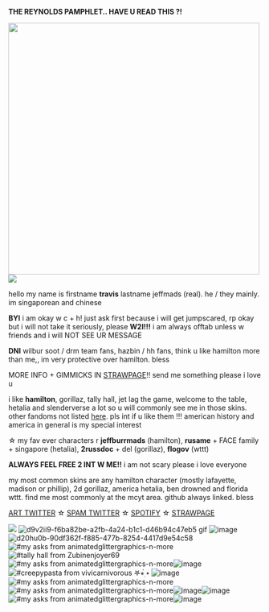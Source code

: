 **THE REYNOLDS PAMPHLET.. HAVE U READ THIS ?!**

  <img width="500" src="https://64.media.tumblr.com/7a0a814bf001d5494979c25187e6820a/6aec571d4b11117d-41/s500x750/8ac06ed4e6ae593063a6ba2411a38a8ba3cc6792.gif"/>


<img src="https://64.media.tumblr.com/6a9b5aa330333d4dfe5685b95b6afa26/d5be44d9bf4d0004-52/s1280x1920/5001abbc2f6e58268ba61a5bfde13231feb7b919.png"/>

hello my name is firstname **travis** lastname jeffmads (real). he / they mainly. im singaporean and chinese

**BYI**
i am okay w c + h! just ask first because i will get jumpscared, rp okay but i will not take it seriously, please **W2I!!!** i am always offtab unless w friends and i will NOT SEE UR MESSAGE

**DNI** wilbur soot / drm team fans, hazbin / hh fans, think u like hamilton more than me,, im very protective over hamilton. bless

MORE INFO + GIMMICKS IN [STRAWPAGE](https://jeffermads.straw.page/)!! send me something please i love u

i like **hamilton**, gorillaz, tally hall, jet lag the game, welcome to the table, hetalia and slenderverse a lot so u will commonly see me in those skins. other fandoms not listed [here](https://rentry.co/totaldramaisIand). pls int if u like them !!! american history and america in general is my special interest

☆ my fav ever characters r **jeffburrmads** (hamilton), **rusame** + FACE family + singapore (hetalia), **2russdoc** + del (gorillaz), **flogov** (wttt)

**ALWAYS FEEL FREE 2 INT W ME!!** i am not scary please i love everyone

my most common skins are any hamilton character (mostly lafayette, madison or phillip), 2d gorillaz, america hetalia, ben drowned and florida wttt. find me most commonly at the mcyt area. github always linked. bless

[ART TWITTER](https://twitter.com/ogkrcast) ☆ [SPAM TWITTER](https://twitter.com/rusameyaoi) ☆ [SPOTIFY](https://open.spotify.com/user/pjs8thycpapcc70wb47elos6q) ☆ [STRAWPAGE](https://jeffermads.straw.page/)


<img src="https://64.media.tumblr.com/8cf219b7255537fa555408849d0c351c/1b8381f969116a1e-3e/s100x200/05c50661376eeb2ebb4cc8eff59505ee89427e3a.gif"/> ![d9v2ii9-f6ba82be-a2fb-4a24-b1c1-d46b94c47eb5 gif](https://github.com/user-attachments/assets/061263b3-7104-41a3-a14b-19c1d470b3da) ![image](https://github.com/user-attachments/assets/21888b47-519c-4cbd-bdad-b78249fbe100) ![d20hu0b-90df362f-f885-477b-8254-4417d9e54c58](https://github.com/user-attachments/assets/b2159974-9345-4d0c-99c4-893a5b12ce5a) <img src="https://64.media.tumblr.com/03d768c5ea8124db5e0f22c0705446f2/00ba8885354cb6a2-a8/s100x200/c24eb33d40611a5b5dfd214b05f335b5c33ad940.gif" alt="#my asks from animatedglittergraphics-n-more"/><img src="https://64.media.tumblr.com/62fe9fc1c5ca0db74bc2ef17f163635c/f19ac661b7c40558-d6/s100x200/b5a30f25f64469898ae76083077d45dd80624c96.gif" alt="#tally hall from Zubinenjoyer69"/> <img src="https://64.media.tumblr.com/8c4f6462cb55abfca16a483fbc434931/58bb5e3018f71ec2-dc/s100x200/d38c4c3ddd7d7a9290795f559523e683a0988fca.gifv" alt="#my asks from animatedglittergraphics-n-more"/>![image](https://github.com/user-attachments/assets/6d956275-27e1-4b4f-8f6c-62868f3b8541) <img src="https://64.media.tumblr.com/a94b7b1ad7ae58ce802cd2c45e1733e2/2e73f5f59b7bf88a-8e/s100x200/8c3ee2d445b45e49bdaa42c325bb07fb947bf34b.gifv" alt="#creepypasta from vivicarnivorous 𖤐⭒๋࣭ ⭑"/> ![image](https://github.com/user-attachments/assets/9afff387-1c43-4a9e-88f0-4dec6e8f867a)  <img src="https://64.media.tumblr.com/248c954f1d1ebf4552407f4b8666e4c9/ad6dfed21e1f579e-f1/s100x200/4af51c82b9599f240118fbcd49aef9a216411fa0.gifv" alt="#my asks from animatedglittergraphics-n-more"/><img src="https://64.media.tumblr.com/01f63472006123331fbc76d6c01d14eb/58bb5e3018f71ec2-ff/s100x200/08292e00a113174c844c16a3511cf07b83f81b02.gifv" alt="#my asks from animatedglittergraphics-n-more"/>![image](https://github.com/user-attachments/assets/59b96a10-00e6-4350-9581-4dcf9de9d7e2)![image](https://github.com/user-attachments/assets/f003fe75-eec0-46b0-ac0a-401652d9fa1d) <img src="https://64.media.tumblr.com/51b8cb402388287c5af0a7f7a4596af2/c51ddfea5d46cc6b-66/s100x200/f06a2003f356d9787e76cf63e69b4e1b10c76f28.gifv" alt="#my asks from animatedglittergraphics-n-more"/>![image](https://github.com/user-attachments/assets/d601a0be-1572-4c70-910b-13d438a3bb86)








